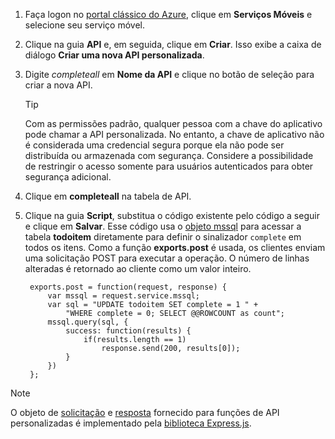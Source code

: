 

1. Faça logon no [portal clássico do Azure](https://manage.windowsazure.com/), clique em **Serviços Móveis** e selecione seu serviço móvel.
2. Clique na guia **API** e, em seguida, clique em **Criar**. Isso exibe a caixa de diálogo **Criar uma nova API personalizada**.
3. Digite *completeall* em **Nome da API** e clique no botão de seleção para criar a nova API.
   
   > [!TIP]
   > Com as permissões padrão, qualquer pessoa com a chave do aplicativo pode chamar a API personalizada. No entanto, a chave de aplicativo não é considerada uma credencial segura porque ela não pode ser distribuída ou armazenada com segurança. Considere a possibilidade de restringir o acesso somente para usuários autenticados para obter segurança adicional.
   > 
   > 
4. Clique em **completeall** na tabela de API.
5. Clique na guia **Script**, substitua o código existente pelo código a seguir e clique em **Salvar**. Esse código usa o [objeto mssql] para acessar a tabela **todoitem** diretamente para definir o sinalizador `complete` em todos os itens. Como a função **exports.post** é usada, os clientes enviam uma solicitação POST para executar a operação. O número de linhas alteradas é retornado ao cliente como um valor inteiro.

        exports.post = function(request, response) {
            var mssql = request.service.mssql;
            var sql = "UPDATE todoitem SET complete = 1 " +
                "WHERE complete = 0; SELECT @@ROWCOUNT as count";
            mssql.query(sql, {
                success: function(results) {
                    if(results.length == 1)
                        response.send(200, results[0]);
                }
            })
        };


> [!NOTE]
> O objeto de [solicitação](http://msdn.microsoft.com/library/windowsazure/jj554218.aspx) e [resposta](http://msdn.microsoft.com/library/windowsazure/dn303373.aspx) fornecido para funções de API personalizadas é implementado pela [biblioteca Express.js](http://go.microsoft.com/fwlink/p/?LinkId=309046).
> 
> 

<!-- Anchors. -->

<!-- Images. -->

<!-- URLs. -->
[objeto mssql]: http://msdn.microsoft.com/library/windowsazure/jj554212.aspx

<!---HONumber=AcomDC_1203_2015-->